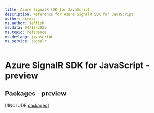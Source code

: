 ```yaml
---
title: Azure SignalR SDK for JavaScript
description: Reference for Azure SignalR SDK for JavaScript
author: xirzec
ms.author: jeffish
ms.data: 04/13/2023
ms.topic: reference
ms.devlang: javascript
ms.service: signalr
---
```

# Azure SignalR SDK for JavaScript - preview
## Packages - preview
[!INCLUDE [packages](signalr-index.md)]